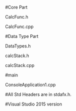 #Core Part

CalcFunc.h

CalcFunc.cpp

#Data Type Part

DataTypes.h

calcStack.h

calcStack.cpp

#main

ConsoleApplication1.cpp

#All Std Headers are in stdafx.h.


#Visual Studio 2015 version
